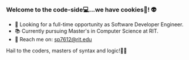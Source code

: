 ### Welcome to the code-side💻...we have cookies🍪! 👽

- 👀 Looking for a full-time opportunity as Software Developer Engineer.
- 📚 Currently pursuing Master's in Computer Science at RIT.
- 📧 Reach me on: <a href="mailto:sp7612@rit.edu">sp7612@rit.edu</a>

Hail to the coders, masters of syntax and logic!🤟😎

